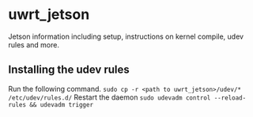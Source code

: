 # uwrt_jetson
Jetson information including setup, instructions on kernel compile, udev rules and more.

## Installing the udev rules
Run the following command. `sudo cp -r <path to uwrt_jetson>/udev/* /etc/udev/rules.d/`
Restart the daemon `sudo udevadm control --reload-rules && udevadm trigger`
